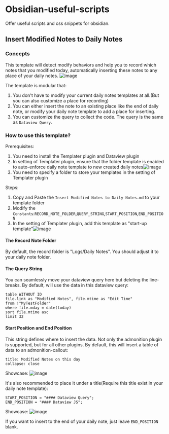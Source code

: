 # Obsidian-useful-scripts
Offer useful scripts and css snippets for obsidian. 

## Insert Modified Notes to Daily Notes
### Concepts
This template will detect modify behaviors and help you to record which notes that you modified today, automatically inserting these notes to any place of your daily notes. 
![image](https://github.com/user-attachments/assets/58e1ac58-acf6-498e-8832-dfe3fa0677fe)

The template is modular that: 
1. You don't have to modify your current daily notes templates at all.(But you can also customize a place for recording)
2. You can either insert the note to an existing place like the end of daily note, or modify your daily note template to add a place for inserting.
3. You can customize the query to collect the code. The query is the same as `Dataview Query`. 

### How to use this template?
Prerequisites: 
1. You need to install the Templater plugin and Dataview plugin
2. In setting of Templater plugin, ensure that the folder template is enabled to auto-enforce daily note template to new created daily notes![image](https://github.com/user-attachments/assets/5edefd02-e065-46c6-b170-6f3c81eeb055)
3. You need to specify a folder to store your templates in the setting of Templater plugin

Steps:
1. Copy and Paste the `Insert Modified Notes to Daily Notes.md` to your template folder
2. Modify the `Constants`:`RECORD_NOTE_FOLDER`,`QUERY_STRING`,`START_POSITION`,`END_POSITION`
3. In the setting of Templater plugin, add this template as "start-up template"![image](https://github.com/user-attachments/assets/4448ea44-9cc3-4ae8-b86e-f21381e67868)

#### The Record Note Folder
By default, the record folder is "Logs/Daily Notes". You should adjust it to your daily note folder. 

#### The Query String
You can seamlessly move your dataview query here but deleting the line-breaks. 
By default, will use the data in this dataview query:
```dataview
table WITHOUT ID
file.link as "Modified Notes", file.mtime as "Edit Time"
from !"MyTestFolder"
where file.mday = date(today)
sort file.mtime asc
limit 32
```

#### Start Position and End Position
This string defines where to insert the data. Not only the admonition plugin is supported, but for all other plugins. 
By default, this will insert a table of data to an admonition-callout:
```ad-note
title: Modified Notes on this day
collapse: close
```
Showcase:
![image](https://github.com/user-attachments/assets/58e1ac58-acf6-498e-8832-dfe3fa0677fe)

It's also recommended to place it under a title(Require this title exist in your daily note template):
```
START_POSITION = "#### Dataview Query";
END_POSITION = "#### Dataview JS";
```
Showcase:
![image](https://github.com/user-attachments/assets/57aa7556-265d-4d5d-b739-4ea9863b1dea)

If you want to insert to the end of your daily note, just leave `END_POSITION` blank. 
